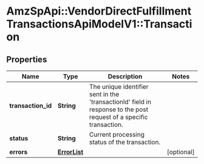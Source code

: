 # AmzSpApi::VendorDirectFulfillmentTransactionsApiModelV1::Transaction

## Properties
Name | Type | Description | Notes
------------ | ------------- | ------------- | -------------
**transaction_id** | **String** | The unique identifier sent in the &#x27;transactionId&#x27; field in response to the post request of a specific transaction. | 
**status** | **String** | Current processing status of the transaction. | 
**errors** | [**ErrorList**](ErrorList.md) |  | [optional] 


